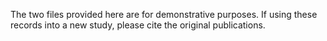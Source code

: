 The two files provided here are for demonstrative purposes. If using these records into a new study, please cite the original publications.
